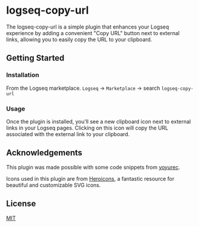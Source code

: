 # logseq-copy-url

The logseq-copy-url is a simple plugin that enhances your Logseq experience by adding a convenient "Copy URL" button next to external links, allowing you to easily copy the URL to your clipboard.

## Getting Started

### Installation

From the Logseq marketplace. `Logseq` -> `Marketplace` -> search `logseq-copy-url`

### Usage

Once the plugin is installed, you'll see a new clipboard icon next to external links in your Logseq pages. Clicking on this icon will copy the URL associated with the external link to your clipboard.

## Acknowledgements

This plugin was made possible with some code snippets from [yoyurec](https://github.com/yoyurec/).

Icons used in this plugin are from [Heroicons](https://heroicons.com/), a fantastic resource for beautiful and customizable SVG icons.

## License

[MIT](./LICENSE)

